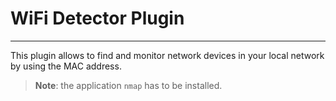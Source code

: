 # WiFi Detector Plugin
--------------------------------------------

This plugin allows to find and monitor network devices in your local network by using the MAC address.

> **Note**: the application `nmap` has to be installed.

